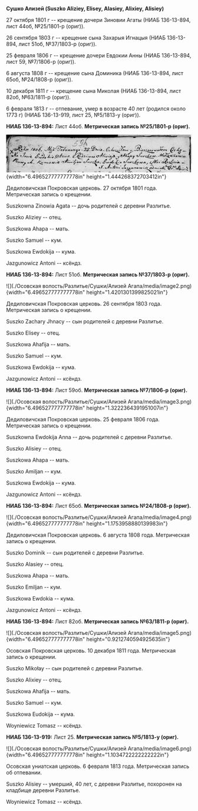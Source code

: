 **Сушко Ализей (Suszko Aliziey, Elisey, Alasiey, Alixiey, Alisiey)**

27 октября 1801 г -- крещение дочери Зиновии Агаты (НИАБ 136-13-894,
лист 44об, №25/1801-р (ориг)).

26 сентября 1803 г -- крещение сына Захарыя Игнацыя (НИАБ 136-13-894,
лист 51об, №37/1803-р (ориг)).

25 февраля 1806 г -- крещение дочери Евдокии Анны (НИАБ 136-13-894, лист
59, №7/1806-р (ориг)).

6 августа 1808 г -- крещение сына Доминика (НИАБ 136-13-894, лист 65об,
№24/1808-р (ориг)).

10 декабря 1811 г -- крещение сына Миколая (НИАБ 136-13-894, лист 82об,
№63/1811-р (ориг)).

6 февраля 1813 г -- отпевание, умер в возрасте 40 лет (родился около
1773 г) (НИАБ 136-13-919, лист 25, №5/1813-у (ориг)).

**НИАБ 136-13-894:** Лист 44об. **Метрическая запись №25/1801-р
(ориг).**

![](./media/413cd5b5525a20fbcc92a40ab1536eede33c4207.png){width="6.496527777777778in"
height="1.444268372703412in"}

Дедиловичская Покровская церковь. 27 октября 1801 года. Метрическая
запись о крещении.

Suszkowna Zinowia Agata -- дочь родителей с деревни Разлитье.

Suszko Aliziey -- отец.

Suszkowa Ahapa -- мать.

Suszko Samuel -- кум.

Suszkowa Ewdokija -- кума.

Jazgunowicz Antoni -- ксёндз.

**НИАБ 136-13-894:** Лист 51об. **Метрическая запись №37/1803-р
(ориг).**

![](./Осовская волость/Разлитье/Сушки/Ализей Агапа/media/image2.png){width="6.496527777777778in"
height="1.4201301399825021in"}

Дедиловичская Покровская церковь. 26 сентября 1803 года. Метрическая
запись о крещении.

Suszko Zachary Jhnacy -- сын родителей с деревни Разлитье.

Suszko Elisey -- отец.

Suszkowa Ahafija -- мать.

Suszko Samuel -- кум.

Suszkowa Ewdokija -- кума.

Jazgunowicz Antoni -- ксёндз.

**НИАБ 136-13-894:** Лист 59об. **Метрическая запись №7/1806-р (ориг).**

![](./Осовская волость/Разлитье/Сушки/Ализей Агапа/media/image3.png){width="6.496527777777778in"
height="1.3222364391951007in"}

Дедиловичская Покровская церковь. 25 февраля 1806 года. Метрическая
запись о крещении.

Suszkowna Ewdokija Anna -- дочь родителей с деревни Разлитье.

Suszko Alisiey -- отец.

Suszkowa Ahapa -- мать.

Suszko Amiljan -- кум.

Suszkowa Ewdokija -- кума.

Jazgunowicz Antoni -- ксёндз.

**НИАБ 136-13-894:** Лист 65об. **Метрическая запись №24/1808-р
(ориг).**

![](./Осовская волость/Разлитье/Сушки/Ализей Агапа/media/image4.png){width="6.496527777777778in"
height="1.1753958880139983in"}

Дедиловичская Покровская церковь. 6 августа 1808 года. Метрическая
запись о крещении.

Suszko Dominik -- сын родителей с деревни Разлитье.

Suszko Alasiey -- отец.

Suszkowa Ahapa -- мать.

Suszko Emiljan -- кум.

Suszkowa Ewdokia -- кума.

Jazgunowicz Antoni -- ксёндз.

**НИАБ 136-13-894:** Лист 82об. **Метрическая запись №63/1811-р
(ориг).**

![](./Осовская волость/Разлитье/Сушки/Ализей Агапа/media/image5.png){width="6.496527777777778in"
height="0.9212740594925635in"}

Осовская Покровская церковь. 10 декабря 1811 года. Метрическая запись о
крещении.

Suszko Mikołay -- сын родителей с деревни Разлитье.

Suszko Alixiey -- отец.

Suszkowa Ahafija -- мать.

Suszko Samuel -- кум.

Suszkowa Eudokija -- кума.

Woyniewicz Tomasz -- ксёндз.

**НИАБ 136-13-919:** Лист 25. **Метрическая запись №5/1813-у (ориг).**

![](./Осовская волость/Разлитье/Сушки/Ализей Агапа/media/image6.png){width="6.496527777777778in"
height="1.1034722222222222in"}

Осовская униатская церковь. 6 февраля 1813 года. Метрическая запись об
отпевании.

Suszko Alisiey -- умерший, 40 лет, с деревни Разлитье, похоронен на
кладбище деревни Разлитье.

Woyniewicz Tomasz -- ксёндз.
